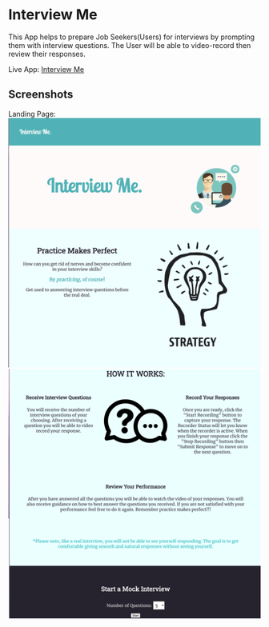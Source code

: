 Interview Me
=============
This App helps to prepare Job Seekers(Users) for interviews by prompting them with interview questions. The User will be able to video-record then review their responses.

Live App: [Interview Me](https://interview-me.vercel.app/)

Screenshots
-----------
Landing Page:
![landingPage1](images/iM-landing-page1.png)
![landingPage2](images/iM-landing-page2.png)